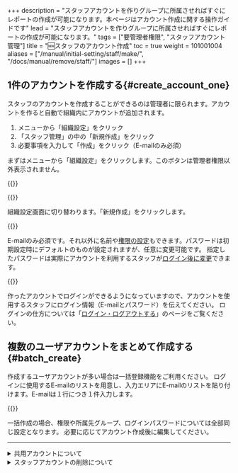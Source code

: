 +++
description = "スタッフアカウントを作りグループに所属させればすぐにレポートの作成が可能になります。本ページはアカウント作成に関する操作ガイドです"
lead = "スタッフアカウントを作りグループに所属させればすぐにレポートの作成が可能になります。"
tags = ["要管理者権限", "スタッフアカウント管理"]
title = "🆕スタッフのアカウント作成"
toc = true
weight = 101001004
aliases = ["/manual/initial-setting/staff/make/", "/docs/manual/remove/staff/"]
images = []
+++


## 1件のアカウントを作成する{#create_account_one}

スタッフのアカウントを作成することができるのは管理者に限られます。アカウントを作ると自動で組織内にアカウントが追加されます。

1. メニューから「組織設定」をクリック
1. 「スタッフ管理」の中の「新規作成」をクリック
1. 必要事項を入力して「作成」をクリック（E-mailのみ必須）

まずはメニューから「組織設定」をクリックします。このボタンは管理者権限以外表示されません。

{{<icatch filename="gotoAdmin" msg="管理者だけメニューに「組織設定」が表示されます" alice="here">}}


{{<nextArrow>}}

組織設定画面に切り替わります。「新規作成」をクリックします。

{{<icatch filename="create-new-staff" msg="組織内にスタッフのアカウントを追加します" alice="guide">}}

E-mailのみ必須です。それ以外に名前や[権限の設定](/docs/manual/initial-setting/staff/manage/)もできます。パスワードは初期設定時にデフォルトのものが設定されますが、任意に変更可能です。
指定したパスワードは実際にアカウントを利用するスタッフが[ログイン後に変更](/docs/manual/account/email/#password)できます。


{{<nextArrow>}}

作ったアカウントでログインができるようになっていますので、アカウントを使用するスタッフにログイン情報（E-mailとパスワード）を伝えてください。
ログインの仕方については「[ログイン・ログアウトする](/docs/manual/account/signin/)」のページをご覧ください。


## 複数のユーザアカウントをまとめて作成する{#batch_create}

作成するユーザアカウントが多い場合は一括登録機能をご利用ください。
ログインに使用するE-mailのリストを用意し、入力エリアにE-mailのリストを貼り付けます。E-mailは１行につき１件入力します。

{{<icatch filename="webp" msg="一括で最大50アカウントまでまとめて作成できます。これはPCで操作しましょうね" alice="pc">}}

一括作成の場合、権限や所属先グループ、ログインパスワードについては全部同じ設定となります。
必要に応じてアカウント作成後に編集してください。

---


<details>
  <summary>共用アカウントについて</summary>

{{<info>}}
応用機能です。通常は使用しません。スタッフの人数分端末を用意できないときにのみ使用します
{{</info>}}

### ログイン不可能なスタッフアカウントを作成する{#dummy_account}


ログイン不可能なアカウントはスタッフの人数分、PCやタブレットが用意できない環境で複数人が1台の機器を使ってレポートを作成する際に使用する少し特殊な用途となります。

{{<alice pos="right" icon="here">}}
ログイン不可アカウントは少し特殊な環境で使うものです！通常はログイン可能なアカウントの利用を検討してください
{{</alice>}}

{{<appscreen filename="anony" msg="ログイン不可能なスタッフアカウントの作成">}}

ログイン不可能なアカウントはその性質上、多くの制限があります

- ログイン不可能なアカウントは権限の設定が**提出のみ**で固定されます。
- ログイン不可能なアカウントは単体では利用できません。必ず他のスタッフの[共用](/docs/manual/initial-setting/staff-local/share/)として設定する必要があります。

ログイン不可能なアカウントは、ログイン可能な通常のアカウントでログインされている**通常アカウントを間借りしてレポートの作成**を行います。
[レポート作成](/docs/manual/write-report/write/)の際、提出者を選択する欄から利用者の名前を選択して[レポートを書く](/docs/manual/write-report/write/)ことができます。

レポート作成者が自己申告で名前を選択するため、レポート提出者のなりすましを防ぐことはできません。レポート作成者が本人であることを保証させる必要がある場合は、正規のログイン可能なアカウントの利用を検討してください

</details>



<details>
  <summary>スタッフアカウントの削除について</summary>


スタッフが退職・休職するなどの理由によりアカウントが不要になった場合は、安全のためにもそのアカウントを無効化します。


## スタッフのアカウントを無効化する{#disable}

1. 組織設定をクリック
1. スタッフ管理の項までスクロール
1. 無効化するスタッフの「状態」列にあるボタンをクリック
1. ボタンが赤色になれば無効化完了

{{<appscreen filename="disable-account" msg="状態を1回クリックで無効化、もう1回クリックすると有効に戻ります">}}

無効化されたスタッフのアカウントはすべてのアクセス権が無くなります。
本人の画面には権限不足のエラーメッセージが出力されます。
一定時間経過後に自動でログアウトされ、以降はログインできなくなります。


※無効化されたスタッフは利用人数にカウントされません。

### 有効に戻す{#enable}

もう一度ボタンをクリックすると緑色ボタンになり、権限が有効に戻ります。

## スタッフのアカウントを削除する{#remove}


{{<warning>}}
スタッフを削除すると過去のレポートの提出者が「不明」になるため注意してください
{{</warning>}}

削除する際は退職から数ヶ月ほど経過し、集計などに影響しないようになってから行うことを推奨しています。

1. 無効ボタンの隣りにある下向き三角ボタンをクリック
1. 「削除する」ボタンをクリック


{{<appscreen filename="remove-account" msg="スタッフのアカウントを完全に削除する">}}


アカウントが削除されるとそのメールアドレスは空きの状態になるため、再び同じメールアドレスでアカウントの作成ができます。しかしIDは作成の都度ランダムに割り当てられるため
削除前と削除後では異なるスタッフとして認識されます。

</details>